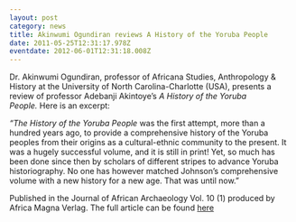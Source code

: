 ```yaml
---
layout: post
category: news
title: Akinwumi Ogundiran reviews A History of the Yoruba People
date: 2011-05-25T12:31:17.978Z
eventdate: 2012-06-01T12:31:18.008Z
---
```

Dr. Akinwumi Ogundiran, professor of Africana Studies, Anthropology & History at the University of North Carolina-Charlotte (USA), presents a review of professor Adebanji Akintoye’s *A History of the Yoruba People.* Here is an excerpt:

*“The History of the Yoruba People* was the first attempt, more than a hundred years ago, to provide a comprehensive history of the Yoruba peoples from their origins as a cultural-ethnic community to the present. It was a hugely successful volume, and it is still in print! Yet, so much has been done since then by scholars of different stripes to advance Yoruba historiography. No one has however matched Johnson’s comprehensive volume with a new history for a new age. That was until now.”

Published in the Journal of African Archaeology Vol. 10 (1) produced by Africa Magna Verlag. The full article can be found [here](http://www.african-archaeology.de/?page_id=154&journal_id=32&pdf_id=225 "journal")